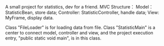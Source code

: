A small project for statistics, dev for a friend.
MVC Structure：
    Model：StatisticBean, store data;
    Controller: StatisticController, handle data;
    View: MyFrame, display data.

Class "FileLoader" is for loading data from file.
Class "StatisticMain" is a center to connect model, controller and view, and the project execution entry, 
"public static void main", is in this class.